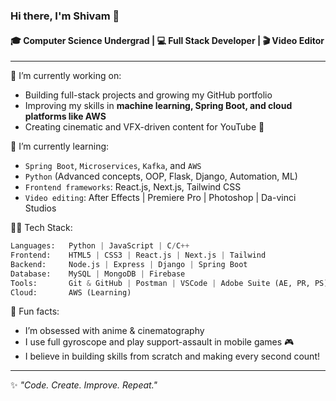 ### Hi there, I'm Shivam 👋  
#### 🎓 Computer Science Undergrad | 💻 Full Stack Developer | 🎬 Video Editor

---

🔭 I’m currently working on:  
- Building full-stack projects and growing my GitHub portfolio  
- Improving my skills in **machine learning, Spring Boot, and cloud platforms like AWS**  
- Creating cinematic and VFX-driven content for YouTube 🎥  

🌱 I’m currently learning:  
- `Spring Boot`, `Microservices`, `Kafka`, and `AWS`  
- `Python` (Advanced concepts, OOP, Flask, Django, Automation, ML)  
- `Frontend frameworks`: React.js, Next.js, Tailwind CSS  
- `Video editing`: After Effects | Premiere Pro | Photoshop | Da-vinci Studios

👨‍💻 Tech Stack:
```python
Languages:   Python | JavaScript | C/C++
Frontend:    HTML5 | CSS3 | React.js | Next.js | Tailwind
Backend:     Node.js | Express | Django | Spring Boot 
Database:    MySQL | MongoDB | Firebase
Tools:       Git & GitHub | Postman | VSCode | Adobe Suite (AE, PR, PS)
Cloud:       AWS (Learning)
```  

📌 Fun facts:
- I’m obsessed with anime & cinematography  
- I use full gyroscope and play support-assault in mobile games 🎮  
- I believe in building skills from scratch and making every second count!  

---

✨ *"Code. Create. Improve. Repeat."*  
